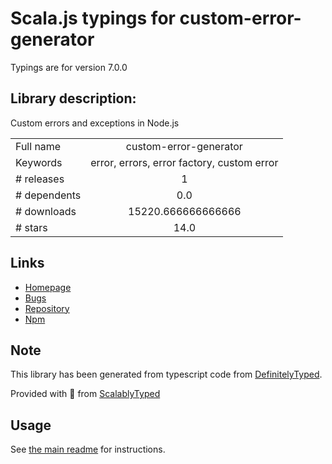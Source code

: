 
# Scala.js typings for custom-error-generator

Typings are for version 7.0.0

## Library description:
Custom errors and exceptions in Node.js

|                    |                 |
| ------------------ | :-------------: |
| Full name          | custom-error-generator |
| Keywords           | error, errors, error factory, custom error |
| # releases         | 1 |
| # dependents       | 0.0 |
| # downloads        | 15220.666666666666 |
| # stars            | 14.0 |

## Links
- [Homepage](https://github.com/jproulx/node-custom-error)
- [Bugs](https://github.com/jproulx/node-custom-error/issues)
- [Repository](https://github.com/jproulx/node-custom-error)
- [Npm](https://www.npmjs.com/package/custom-error-generator)
    


## Note
This library has been generated from typescript code from [DefinitelyTyped](https://definitelytyped.org).

Provided with :purple_heart: from [ScalablyTyped](https://github.com/oyvindberg/ScalablyTyped)

## Usage
See [the main readme](../../readme.md) for instructions.


